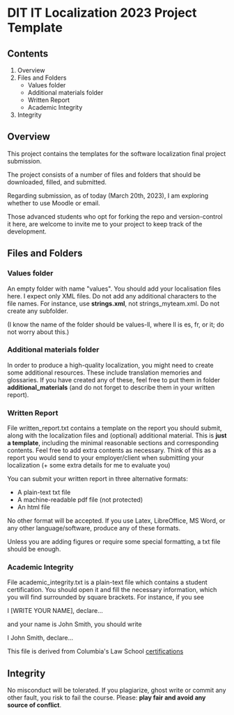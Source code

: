 # DIT IT Localization 2023 Project Template

## Contents

1. Overview
2. Files and Folders
   - Values folder
   - Additional materials folder
   - Written Report
   - Academic Integrity 
3. Integrity

## Overview

This project contains the templates for the software localization 
final project submission. 

The project consists of a number of files and folders that should 
be downloaded, filled, and submitted. 

Regarding submission, as of today (March 20th, 2023), I am 
exploring whether to use Moodle  or email. 

Those advanced students who opt for forking the repo and 
version-control it here, are welcome to invite me to your project to 
keep track of 
the development. 

## Files and Folders

### Values folder

An empty folder with name "values". You should add your 
localisation files here. I expect only XML files.  Do not add any 
additional characters to the file names. For instance, use 
**strings.xml**, not strings_myteam.xml. Do not create any 
subfolder.

(I know the name of the folder should be values-ll, where ll is 
es, fr, or it; do not worry about this.)

### Additional materials folder

In order to produce a high-quality localization, you might need to 
create some additional resources. These include translation 
memories and glossaries. If you have created any of these, feel 
free to put them in folder **additional_materials** (and do not 
forget to describe them in your written report).

### Written Report

File written_report.txt contains a template on the report you should 
submit, along with the localization files and (optional) additional 
material. This is **just a template**, including the minimal reasonable 
sections and corresponding contents. Feel free to add extra contents 
as necessary. Think of this as a report you would send to your 
employer/client when submitting your localization (+ some extra 
details for me to evaluate you)

You can submit your written report in three alternative formats:

- A plain-text txt file 
- A machine-readable pdf file (not protected)
- An html file

No other format will be accepted. If you use Latex, LibreOffice, 
MS Word, or any other language/software, produce any of these 
formats.

Unless you are adding figures or require some special formatting, 
a txt file should be enough.

### Academic Integrity

File academic_integrity.txt is a plain-text file which contains a student 
certification. You should open it and fill the necessary information,
which you will find surrounded by square brackets. For instance, if you see 

I [WRITE YOUR NAME], declare...

and your name is John Smith, you should write 

I John Smith, declare...

This file is derived from Columbia's Law School [certifications](https://www.law.columbia.edu/academic-rules/certifications-academic-integrity#written-work)

## Integrity

No misconduct will be tolerated. If you plagiarize, ghost write or 
commit any other fault, you risk to fail the course. Please: 
**play fair and avoid any source of conflict**. 
